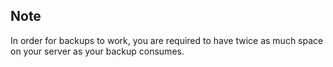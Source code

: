 


## Note


In order for backups to work, you are required to have twice as much space on your server as your backup consumes.